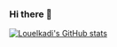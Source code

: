 ### Hi there 👋

[![Louelkadi's GitHub stats](https://github-readme-stats.vercel.app/api?username=louelkadi&show_icons=true&theme=react&include_all_commits=true&count_private=true)](https://github.com/anuraghazra/github-readme-stats)

<!--

**louelkadi/louelkadi** is a ✨ _special_ ✨ repository because its `README.md` (this file) appears on your GitHub profile.

Here are some ideas to get you started:

- 🔭 I’m currently working on ...
- 🌱 I’m currently learning ...
- 👯 I’m looking to collaborate on ...
- 🤔 I’m looking for help with ...
- 💬 Ask me about ...
- 📫 How to reach me: ...
- 😄 Pronouns: ...
- ⚡ Fun fact: ...
-->

